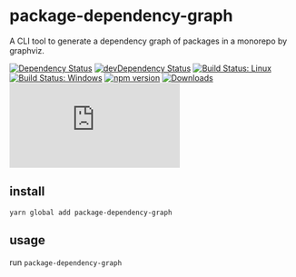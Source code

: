 # package-dependency-graph

A CLI tool to generate a dependency graph of packages in a monorepo by graphviz.

[![Dependency Status](https://david-dm.org/plantain-00/package-dependency-graph.svg)](https://david-dm.org/plantain-00/package-dependency-graph)
[![devDependency Status](https://david-dm.org/plantain-00/package-dependency-graph/dev-status.svg)](https://david-dm.org/plantain-00/package-dependency-graph#info=devDependencies)
[![Build Status: Linux](https://travis-ci.org/plantain-00/package-dependency-graph.svg?branch=master)](https://travis-ci.org/plantain-00/package-dependency-graph)
[![Build Status: Windows](https://ci.appveyor.com/api/projects/status/github/plantain-00/package-dependency-graph?branch=master&svg=true)](https://ci.appveyor.com/project/plantain-00/package-dependency-graph/branch/master)
[![npm version](https://badge.fury.io/js/package-dependency-graph.svg)](https://badge.fury.io/js/package-dependency-graph)
[![Downloads](https://img.shields.io/npm/dm/package-dependency-graph.svg)](https://www.npmjs.com/package/package-dependency-graph)
[![type-coverage](https://img.shields.io/badge/dynamic/json.svg?label=type-coverage&prefix=%E2%89%A5&suffix=%&query=$.typeCoverage.atLeast&uri=https%3A%2F%2Fraw.githubusercontent.com%2Fplantain-00%2Fpackage-dependency-graph%2Fmaster%2Fpackage.json)](https://github.com/plantain-00/package-dependency-graph)

## install

`yarn global add package-dependency-graph`

## usage

run `package-dependency-graph`
